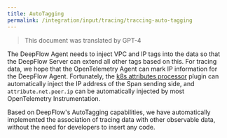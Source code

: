 ```yaml
---
title: AutoTagging
permalink: /integration/input/tracing/traccing-auto-tagging
---
```


> This document was translated by GPT-4

The DeepFlow Agent needs to inject VPC and IP tags into the data so that the DeepFlow Server can extend all other tags based on this. For tracing data, we hope that the OpenTelemetry Agent can mark IP information for the DeepFlow Agent. Fortunately, the [k8s attributes processor](https://pkg.go.dev/github.com/open-telemetry/opentelemetry-collector-contrib/processor/k8sattributesprocessor#section-readme) plugin can automatically inject the IP address of the Span sending side, and `attribute.net.peer.ip` can be automatically injected by most OpenTelemetry Instrumentation.

Based on DeepFlow's AutoTagging capabilities, we have automatically implemented the association of tracing data with other observable data, without the need for developers to insert any code.
